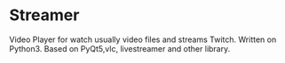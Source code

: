 # Streamer
Video Player for watch usually video files and streams Twitch. Written on Python3. Based on PyQt5,vlc, livestreamer and other library.
